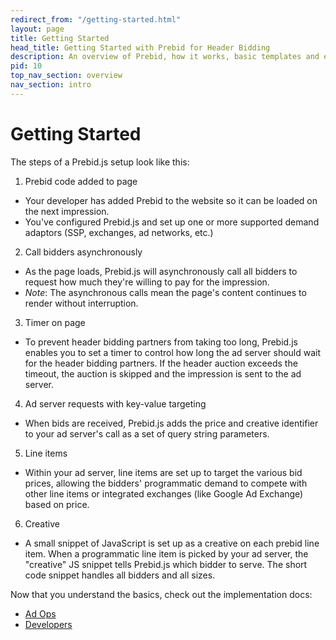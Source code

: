```yaml
---
redirect_from: "/getting-started.html"
layout: page
title: Getting Started
head_title: Getting Started with Prebid for Header Bidding
description: An overview of Prebid, how it works, basic templates and examples, and more.
pid: 10
top_nav_section: overview
nav_section: intro
---
```


<div class="bs-docs-section" markdown="1">

# Getting Started

The steps of a Prebid.js setup look like this:

1. Prebid code added to page
  + Your developer has added Prebid to the website so it can be loaded on the next impression.
  + You've configured Prebid.js and set up one or more supported demand adaptors (SSP, exchanges, ad networks, etc.)
2. Call bidders asynchronously
  + As the page loads, Prebid.js will asynchronously call all bidders to request how much they're willing to pay for the impression. 
  + *Note*: The asynchronous calls mean the page's content continues to render without interruption.
3. Timer on page
  + To prevent header bidding partners from taking too long, Prebid.js enables you to set a timer to control how long the ad server should wait for the header bidding partners. If the header auction exceeds the timeout, the auction is skipped and the impression is sent to the ad server.
4. Ad server requests with key-value targeting
  + When bids are received, Prebid.js adds the price and creative identifier to your ad server's call as a set of query string parameters.
5. Line items
  + Within your ad server, line items are set up to target the various bid prices, allowing the bidders' programmatic demand to compete with other line items or integrated exchanges (like Google Ad Exchange) based on price.
6. Creative
  + A small snippet of JavaScript is set up as a creative on each prebid line item. When a programmatic line item is picked by your ad server, the "creative" JS snippet tells Prebid.js which bidder to serve. The short code snippet handles all bidders and all sizes.

Now that you understand the basics, check out the implementation docs:

+ [Ad Ops]({{site.github.url}}/adops.html)
+ [Developers]({{site.github.url}}/dev-docs/getting-started.html)

</div>
